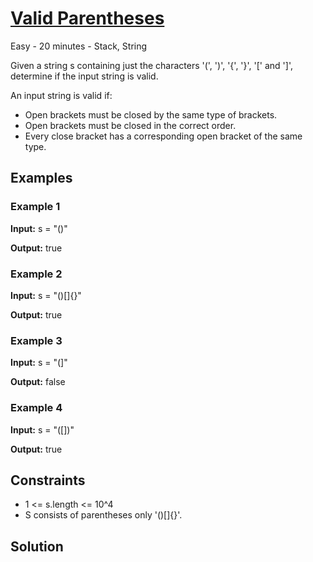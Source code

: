 # [Valid Parentheses](https://leetcode.com/problems/valid-parentheses/)

Easy - 20 minutes - Stack, String

Given a string s containing just the characters '(', ')', '{', '}', '[' and ']',
determine if the input string is valid.

An input string is valid if:

- Open brackets must be closed by the same type of brackets.
- Open brackets must be closed in the correct order.
- Every close bracket has a corresponding open bracket of the same type.

## Examples

### Example 1

**Input:** s = "()"

**Output:** true

### Example 2

**Input:** s = "()[]{}"

**Output:** true

### Example 3

**Input:** s = "(]"

**Output:** false

### Example 4

**Input:** s = "([])"

**Output:** true

## Constraints

- 1 <= s.length <= 10^4
- S consists of parentheses only '()[]{}'.

## Solution
